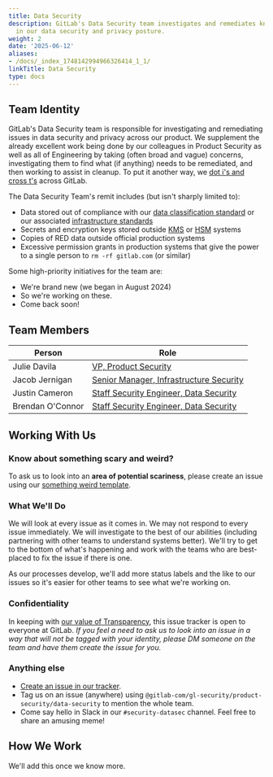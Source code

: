 ```yaml
---
title: Data Security
description: GitLab's Data Security team investigates and remediates known unknowns
  in our data security and privacy posture.
weight: 2
date: '2025-06-12'
aliases:
- /docs/_index_1748142994966326414_1_1/
linkTitle: Data Security
type: docs
---
```


## Team Identity

GitLab's Data Security team is responsible for investigating and remediating issues in data security and privacy across our product. We supplement the already excellent work being done by our colleagues in Product Security as well as all of Engineering by taking (often broad and vague) concerns, investigating them to find what (if anything) needs to be remediated, and then working to assist in cleanup. To put it another way, we [dot i's and cross t's](https://en.wikipedia.org/wiki/Tittle#Phrases) across GitLab.

The Data Security Team's remit includes (but isn't sharply limited to):

* Data stored out of compliance with our [data classification standard](/handbook/security/standards/data-classification-standard/) or our associated [infrastructure standards](/handbook/company/infrastructure-standards/)
* Secrets and encryption keys stored outside [KMS](https://en.wikipedia.org/wiki/Key_management#Key_management_system) or [HSM](https://en.wikipedia.org/wiki/Hardware_security_module) systems
* Copies of RED data outside official production systems
* Excessive permission grants in production systems that give the power to a single person to `rm -rf gitlab.com` (or similar)

Some high-priority initiatives for the team are:

* We're brand new (we began in August 2024)
* So we're working on these.
* Come back soon!

## Team Members

<table>
<thead>
<tr>
<th>Person</th>
<th>Role</th>
</tr>
</thead>
<tbody>
<tr>
<td>Julie Davila</td>
<td><a href="/job-families/security/security-leadership#vice-president-vp-security">VP, Product Security</a></td>
</tr>
<tr>
<td>Jacob Jernigan</td>
<td><a href="/job-families/security/security-leadership#senior-manager-infrastructure-security">Senior Manager, Infrastructure Security</a></td>
</tr>
<tr>
<td>Justin Cameron</td>
<td><a href="/job-families/security/security-engineer/#staff-security-engineer">Staff Security Engineer, Data Security</a></td>
</tr>
<tr>
<td>Brendan O'Connor</td>
<td><a href="/job-families/security/security-engineer/#staff-security-engineer">Staff Security Engineer, Data Security</a></td>
</tr>
</tbody>
</table>

## Working With Us

### Know about something scary and weird?

To ask us to look into an **area of potential scariness**, please create an issue using our [something weird template](https://gitlab.com/gitlab-com/gl-security/product-security/data-security/data-security-team/-/issues/new?issuable_template=something-weird).

### What We'll Do

We will look at every issue as it comes in. We may not respond to every issue immediately. We will investigate to the best of our abilities (including partnering with other teams to understand systems better). We'll try to get to the bottom of what's happening and work with the teams who are best-placed to fix the issue if there is one.

As our processes develop, we'll add more status labels and the like to our issues so it's easier for other teams to see what we're working on.

### Confidentiality

In keeping with [our value of Transparency](/handbook/values/#transparency), this issue tracker is open to everyone at GitLab. *If you feel a need to ask us to look into an issue in a way that will not be tagged with your identity, please DM someone on the team and have them create the issue for you.*

### Anything else

* [Create an issue in our tracker](https://gitlab.com/gitlab-com/gl-security/product-security/data-security/data-security-team/-/issues).
* Tag us on an issue (anywhere) using `@gitlab-com/gl-security/product-security/data-security` to mention the whole team.
* Come say hello in Slack in our `#security-datasec` channel. Feel free to share an amusing meme!

## How We Work

We'll add this once we know more.
